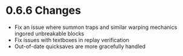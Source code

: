 # 0.6.6 Changes #

* Fix an issue where summon traps and similar warping mechanics ingored unbreakable blocks
* Fix issues with textboxes in replay verification
* Out-of-date quicksaves are more gracefully handled